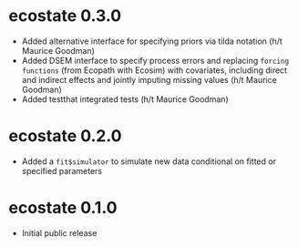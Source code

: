 # ecostate 0.3.0

* Added alternative interface for specifying priors via tilda
  notation (h/t Maurice Goodman)
* Added DSEM interface to specify process errors and replacing `forcing functions`
  (from Ecopath with Ecosim) with covariates, including direct and indirect effects
  and jointly imputing missing values (h/t Maurice Goodman)
* Added testthat integrated tests (h/t Maurice Goodman)

# ecostate 0.2.0

* Added a `fit$simulator` to simulate new data conditional on fitted or specified
  parameters

# ecostate 0.1.0

* Initial public release
